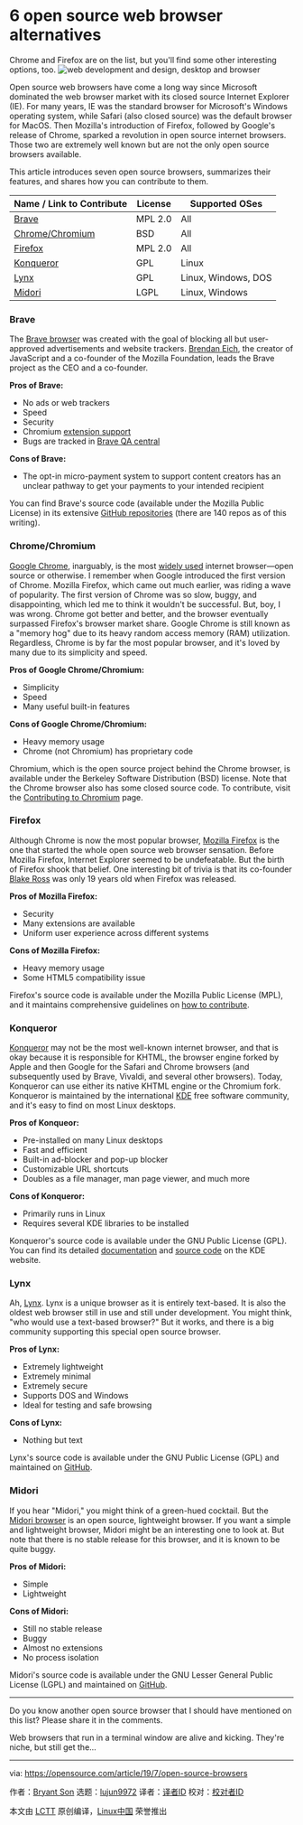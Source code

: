 [#]: collector: (lujun9972)
[#]: translator: (zmaster-zhang)
[#]: reviewer: ( )
[#]: publisher: ( )
[#]: url: ( )
[#]: subject: (6 open source web browser alternatives)
[#]: via: (https://opensource.com/article/19/7/open-source-browsers)
[#]: author: (Bryant Son https://opensource.com/users/brson/users/lauren-pritchett/users/scottnesbitt)

6 open source web browser alternatives
======
Chrome and Firefox are on the list, but you'll find some other
interesting options, too.
![web development and design, desktop and browser][1]

Open source web browsers have come a long way since Microsoft dominated the web browser market with its closed source Internet Explorer (IE). For many years, IE was the standard browser for Microsoft's Windows operating system, while Safari (also closed source) was the default browser for MacOS. Then Mozilla's introduction of Firefox, followed by Google's release of Chrome, sparked a revolution in open source internet browsers. Those two are extremely well known but are not the only open source browsers available.

This article introduces seven open source browsers, summarizes their features, and shares how you can contribute to them.

Name / Link to Contribute | License | Supported OSes
---|---|---
[Brave][2] | MPL 2.0 | All
[Chrome/Chromium][3] | BSD | All
[Firefox][4] | MPL 2.0 | All
[Konqueror][5] | GPL | Linux
[Lynx][6] | GPL | Linux, Windows, DOS
[Midori][7] | LGPL | Linux, Windows

### Brave

The [Brave browser][8] was created with the goal of blocking all but user-approved advertisements and website trackers. [Brendan Eich][9], the creator of JavaScript and a co-founder of the Mozilla Foundation, leads the Brave project as the CEO and a co-founder.

**Pros of Brave:**

  * No ads or web trackers
  * Speed
  * Security
  * Chromium [extension support][10]
  * Bugs are tracked in [Brave QA central][11]



**Cons of Brave:**

  * The opt-in micro-payment system to support content creators has an unclear pathway to get your payments to your intended recipient



You can find Brave's source code (available under the Mozilla Public License) in its extensive [GitHub repositories][2] (there are 140 repos as of this writing).

### Chrome/Chromium

[Google Chrome][12], inarguably, is the most [widely used][13] internet browser—open source or otherwise. I remember when Google introduced the first version of Chrome. Mozilla Firefox, which came out much earlier, was riding a wave of popularity. The first version of Chrome was so slow, buggy, and disappointing, which led me to think it wouldn't be successful. But, boy, I was wrong. Chrome got better and better, and the browser eventually surpassed Firefox's browser market share. Google Chrome is still known as a "memory hog" due to its heavy random access memory (RAM) utilization. Regardless, Chrome is by far the most popular browser, and it's loved by many due to its simplicity and speed.

**Pros of Google Chrome/Chromium:**

  * Simplicity
  * Speed
  * Many useful built-in features



**Cons of Google Chrome/Chromium:**

  * Heavy memory usage
  * Chrome (not Chromium) has proprietary code



Chromium, which is the open source project behind the Chrome browser, is available under the Berkeley Software Distribution (BSD) license. Note that the Chrome browser also has some closed source code. To contribute, visit the [Contributing to Chromium][14] page.

### Firefox

Although Chrome is now the most popular browser, [Mozilla Firefox][15] is the one that started the whole open source web browser sensation. Before Mozilla Firefox, Internet Explorer seemed to be undefeatable. But the birth of Firefox shook that belief. One interesting bit of trivia is that its co-founder [Blake Ross][16] was only 19 years old when Firefox was released.

**Pros of Mozilla Firefox:**

  * Security
  * Many extensions are available
  * Uniform user experience across different systems



**Cons of Mozilla Firefox:**

  * Heavy memory usage
  * Some HTML5 compatibility issue



Firefox's source code is available under the Mozilla Public License (MPL), and it maintains comprehensive guidelines on [how to contribute][4].

### Konqueror

[Konqueror][17] may not be the most well-known internet browser, and that is okay because it is responsible for KHTML, the browser engine forked by Apple and then Google for the Safari and Chrome browsers (and subsequently used by Brave, Vivaldi, and several other browsers). Today, Konqueror can use either its native KHTML engine or the Chromium fork. Konqueror is maintained by the international [KDE][18] free software community, and it's easy to find on most Linux desktops.

**Pros of Konqueor:**

  * Pre-installed on many Linux desktops
  * Fast and efficient
  * Built-in ad-blocker and pop-up blocker
  * Customizable URL shortcuts
  * Doubles as a file manager, man page viewer, and much more



**Cons of Konqueror:**

  * Primarily runs in Linux
  * Requires several KDE libraries to be installed



Konqueror's source code is available under the GNU Public License (GPL). You can find its detailed [documentation][19] and [source code][5] on the KDE website.

### Lynx

Ah, [Lynx][20]. Lynx is a unique browser as it is entirely text-based. It is also the oldest web browser still in use and still under development. You might think, "who would use a text-based browser?" But it works, and there is a big community supporting this special open source browser.

**Pros of Lynx:**

  * Extremely lightweight
  * Extremely minimal
  * Extremely secure
  * Supports DOS and Windows
  * Ideal for testing and safe browsing



**Cons of Lynx:**

  * Nothing but text



Lynx's source code is available under the GNU Public License (GPL) and maintained on [GitHub][6].

### Midori

If you hear "Midori," you might think of a green-hued cocktail. But the [Midori browser][21] is an open source, lightweight browser. If you want a simple and lightweight browser, Midori might be an interesting one to look at. But note that there is no stable release for this browser, and it is known to be quite buggy.

**Pros of Midori:**

  * Simple
  * Lightweight



**Cons of Midori:**

  * Still no stable release
  * Buggy
  * Almost no extensions
  * No process isolation



Midori's source code is available under the GNU Lesser General Public License (LGPL) and maintained on [GitHub][7].

* * *

Do you know another open source browser that I should have mentioned on this list? Please share it in the comments.

Web browsers that run in a terminal window are alive and kicking. They're niche, but still get the...

--------------------------------------------------------------------------------

via: https://opensource.com/article/19/7/open-source-browsers

作者：[Bryant Son][a]
选题：[lujun9972][b]
译者：[译者ID](https://github.com/译者ID)
校对：[校对者ID](https://github.com/校对者ID)

本文由 [LCTT](https://github.com/LCTT/TranslateProject) 原创编译，[Linux中国](https://linux.cn/) 荣誉推出

[a]: https://opensource.com/users/brson/users/lauren-pritchett/users/scottnesbitt
[b]: https://github.com/lujun9972
[1]: https://opensource.com/sites/default/files/styles/image-full-size/public/lead-images/web_browser_desktop_devlopment_design_system_computer.jpg?itok=pfqRrJgh (web development and design, desktop and browser)
[2]: https://github.com/brave
[3]: https://www.chromium.org/Home
[4]: https://developer.mozilla.org/en-US/docs/Mozilla/Developer_guide/Introduction
[5]: https://kde.org/applications/internet/org.kde.konqueror/development
[6]: https://github.com/kurtchen/Lynx
[7]: https://github.com/midori-browser/core
[8]: https://brave.com
[9]: https://en.wikipedia.org/wiki/Brendan_Eich
[10]: https://support.brave.com/hc/en-us/articles/360017909112-How-can-I-add-extensions-to-Brave-
[11]: https://community.brave.com/c/legacy/qa
[12]: https://www.google.com/chrome/
[13]: https://www.statista.com/statistics/544400/market-share-of-internet-browsers-desktop/
[14]: https://chromium.googlesource.com/chromium/src/+/master/docs/contributing.md
[15]: https://www.mozilla.org/firefox/
[16]: https://en.wikipedia.org/wiki/Blake_Ross
[17]: https://kde.org/applications/internet/org.kde.konqueror
[18]: https://kde.org
[19]: https://docs.kde.org/stable5/en/applications/konqueror/index.html
[20]: http://lynx.browser.org/
[21]: https://www.midori-browser.org/

